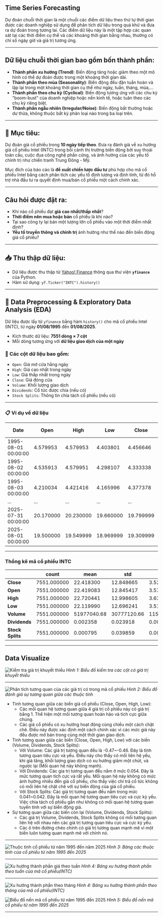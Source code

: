 ## Time Series Forecasting

Dự đoán chuỗi thời gian là một chuỗi các điểm dữ liệu theo thứ tự thời gian được các doanh nghiệp sử dụng để phân tích dữ liệu trong quá khứ và đưa ra dự đoán trong tương lai. Các điểm dữ liệu này là một tập hợp các quan sát tại các thời điểm cụ thể và các khoảng thời gian bằng nhau, thường có chỉ số ngày giờ và giá trị tương ứng.

---

## Dữ liệu chuỗi thời gian bao gồm bốn thành phần:

- **Thành phần xu hướng (Trend)**: Biến động tăng hoặc giảm theo một mô hình có thể dự đoán được trong một khoảng thời gian dài.
- **Thành phần theo mùa (Seasonality)**: Biến động đều đặn tuần hoàn và lặp lại trong một khoảng thời gian cụ thể như ngày, tuần, tháng, mùa,...
- **Thành phần theo chu kỳ (Cyclical)**: Biến động tương ứng với các chu kỳ "boom-bust" của doanh nghiệp hoặc nền kinh tế, hoặc tuân theo các chu kỳ riêng biệt.
- **Thành phần ngẫu nhiên (Irregular/Noise)**: Biến động bất thường hoặc dư thừa, không thuộc bất kỳ phân loại nào trong ba loại trên.

---

## 🎯 Mục tiêu:

Dự đoán giá cổ phiếu trong **10 ngày tiếp theo**. Đưa ra đánh giá về xu hướng giá cổ phiếu Intel (INTC) trong bối cảnh thị trường biến động bởi suy thoái toàn cầu, cuộc đua công nghệ phần cứng, và ảnh hưởng của các yếu tố chính trị như chiến tranh Trung Đông - Mỹ. 

Mục đích của báo cáo là **đề xuất chiến lược đầu tư** phù hợp cho mã cổ phiếu Intel bằng cách phân tích các yếu tố định lượng và định tính, từ đó hỗ trợ nhà đầu tư ra quyết định mua/bán cổ phiếu một cách chính xác.

---

## Câu hỏi được đặt ra:

- Khi nào cổ phiếu đạt **giá cao nhất/thấp nhất**?
- **Thời điểm nên mua hoặc bán** cổ phiếu là khi nào?
- Tại sao công ty lại bán một lượng lớn cổ phiếu vào một thời điểm nhất định?
- **Yếu tố truyền thông và chính trị** ảnh hưởng như thế nào đến biến động giá cổ phiếu?

---

## 📥 Thu thập dữ liệu:

- Dữ liệu được thu thập từ [Yahoo! Finance](https://finance.yahoo.com) thông qua thư viện **`yfinance`** của Python.
- Hàm sử dụng: `yf.Ticker("INTC").history()`

---

## 🧹 Data Preprocessing & Exploratory Data Analysis (EDA)

Dữ liệu được lấy từ `yfinance` bằng hàm `history()` cho mã cổ phiếu Intel (INTC), từ ngày **01/08/1995** đến **01/08/2025**.

- Kích thước dữ liệu: **7551 dòng × 7 cột**
- Mỗi dòng tương ứng với **dữ liệu giao dịch của một ngày**

### 🧾 Các cột dữ liệu bao gồm:

- `Open`: Giá mở cửa hằng ngày
- `High`: Giá cao nhất trong ngày
- `Low`: Giá thấp nhất trong ngày
- `Close`: Giá đóng cửa
- `Volume`: Khối lượng giao dịch
- `Dividends`: Cổ tức được chia (nếu có)
- `Stock Splits`: Thông tin chia tách cổ phiếu (nếu có)

---

### 📋 Ví dụ về dữ liệu

| Date                | Open      | High      | Low       | Close     | Volume     | Dividends | Stock Splits |
|---------------------|-----------|-----------|-----------|-----------|------------|-----------|---------------|
| 1995-08-01 00:00:00 | 4.579953  | 4.579953  | 4.403801  | 4.456646  | 94556800   | 0.0       | 0.0           |
| 1995-08-02 00:00:00 | 4.535913  | 4.579951  | 4.298107  | 4.333338  | 135620800  | 0.0       | 0.0           |
| 1995-08-03 00:00:00 | 4.210034  | 4.421416  | 4.165996  | 4.377378  | 117961600  | 0.0       | 0.0           |
| ...                 | ...       | ...       | ...       | ...       | ...        | ...       | ...           |
| 2025-07-31 00:00:00 | 20.170000 | 20.230000 | 19.660000 | 19.799999 | 90665200   | 0.0       | 0.0           |
| 2025-08-01 00:00:00 | 19.500000 | 19.549999 | 18.969999 | 19.309999 | 86320300   | 0.0       | 0.0           |

---

### Thống kê mã cổ phiếu INTC

|                | count       | mean         | std          | min         | 25%         | 50%         | 75%         | max         |
|----------------|-------------|--------------|--------------|-------------|-------------|-------------|-------------|-------------|
| **Close**      | 7551.000000 | 22.418300    | 12.848665    | 3.525117    | 13.046332   | 17.585255   | 29.358292   | 62.083336   |
| **Open**       | 7551.000000 | 22.419083    | 12.845417    | 3.577995    | 13.068528   | 17.583751   | 29.372653   | 62.028760   |
| **High**       | 7551.000000 | 22.720441    | 12.998605    | 3.639684    | 13.217902   | 17.801679   | 29.638943   | 62.292520   |
| **Low**        | 7551.000000 | 22.119990    | 12.696241    | 3.511898    | 12.916718   | 17.365325   | 29.101334   | 60.600826   |
| **Volume**     | 7551.000000 | 51977040.68  | 30777120.66  | 1155400.00  | 30426050.00 | 47224400.00 | 65218550.00 | 546630400.0 |
| **Dividends**  | 7551.000000 | 0.002358     | 0.023918     | 0.000000    | 0.000000    | 0.000000    | 0.000000    | 0.365000    |
| **Stock Splits** | 7551.000000 | 0.000795     | 0.039859     | 0.000000    | 0.000000    | 0.000000    | 0.000000    | 2.000000    |


----
## Data Visualize

![Kiểm tra giá trị khuyết thiếu](Chart/CountMissingValue.png)
*Hình 1: Biểu đồ kiểm tra các cột có giá trị khuyết thiếu*

---

![Phân tích tương quan của các giá trị có trong mã cổ phiếu](Chart/AnalysisCorrelations.png)
*Hình 2: Biểu đồ đánh giá sự tương quan giữa các thuộc tính*

- Tính tương quan giữa các biến giá cổ phiếu (Close, Open, High, Low):
    * Các mối quan hệ tương quan giữa 4 giá trị cổ phiếu này có giá trị bằng 1. Thể hiện một mối tương quan hoàn hảo và tích cực giữa chúng.
    * Các giá cổ phiếu có xu hướng hoạt động cùng chiều một cách chặt chẽ. Điều này được xác định một cách chính xác vì các mức giá này đều được mở bán trong cùng một thời gian giao dịch.
- Tính tương quan giữa các biến (Close, Open, High, Low) với các biến (Volume, Dividends, Stock Splits):
    * Với Volume: Các giá trị tương quan đều là -0.47~-0.46. Đây là tính tương quan tiêu cực và yếu. Điều này cho thấy có mối liên hệ yếu, khi giá tăng, khối lượng giao dịch có xu hướng giảm một chút, và ngược lại (Mối quan hệ này không mạnh).
    * Với Dividends: Các gia trị tương quan đều nằm ở mức 0.054. Đây là mức tương quan tích cực và rắt yếu. Mối quan hệ này không có mức ảnh hưởng nhiều đến giá cổ phiếu, cho thấy việc chi trả cổ tức không có mối liên hệ chặt chẽ với sự biến động của giá cổ phiếu.
    * Với Stock Splits: Các giá trị tương quan đều nằm trong mức 0.041~0.042. Đây là mối quan hệ tương quan tiêu cực và cực kỳ yếu. Việc chia tách cổ phiếu gần như không có mối quan hệ tương quan tuyến tính với sự biến động giá.
- Sự tương quan giữa các biến còn lại (Volume, Dividends, Stock Splits):
    * Các giá trị Volume, Dividends, Stock Splits không có mối tương quan liên hệ với nhau nên các giá trị tương quan tiêu cực và cực kỳ yếu.
    * Các ô trên đường chéo chính có giá trị tương quan mạnh mẽ vì một biến luôn tương quan mạnh mẽ với chính nó.

---

![Thuộc tính cổ phiếu từ năm 1995 đến năm 2025](Chart/IntelStockAttributes95to25.png)
*Hình 3: Bảng các thuộc tính của cổ phiếu từ năm 1995 đến 2025*

---

![Xu hướng thành phần giá theo tuần](/Chart/AttributesWeeklyFrequency.png)
*Hình 4: Bảng xu hướng thành phần theo tuần của mã cổ phiếu(INTC)*

---
![Xu hướng thành phần theo tháng](Chart/AttributesMonthlyFrequency.png)
*Hình 4: Bảng xu hướng thành phần theo tháng của mã cổ phiếu(INTC)*

![Biểu đồ nến mã cổ phiếu từ năm 1995 đến 2025](Chart/CandlestickChartINTC.png)
*Hình 5: Biểu đồ nến mã cổ phiếu từ năm 1995 đến 2025*

---
